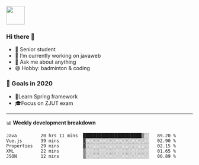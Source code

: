 <img src="https://github.com/egoist/egoist/raw/master/balloon.gif" width="50">

### Hi there 🐏

- 🌱 Senior student
- 🔭 I’m currently working on javaweb
- 💬 Ask me about anything
- 😄 Hobby: badminton & coding

### 🚀 Goals in 2020
+ 🍃Learn Spring framework
+ 🎓Focus on ZJUT exam
-------

📊 **Weekly development breakdown**
<!--START_SECTION:waka-->
```text
Java         20 hrs 11 mins  ██████████████████████▒░░   89.20 % 
Vue.js       39 mins         ▓░░░░░░░░░░░░░░░░░░░░░░░░   02.90 % 
Properties   29 mins         ▓░░░░░░░░░░░░░░░░░░░░░░░░   02.15 % 
XML          22 mins         ▒░░░░░░░░░░░░░░░░░░░░░░░░   01.65 % 
JSON         12 mins         ▒░░░░░░░░░░░░░░░░░░░░░░░░   00.89 % 
```
<!--END_SECTION:waka-->
